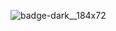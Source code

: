 ![badge-dark__184x72](https://github.com/user-attachments/assets/bf5ee715-71fa-45ac-ad92-98aa6855c833)
